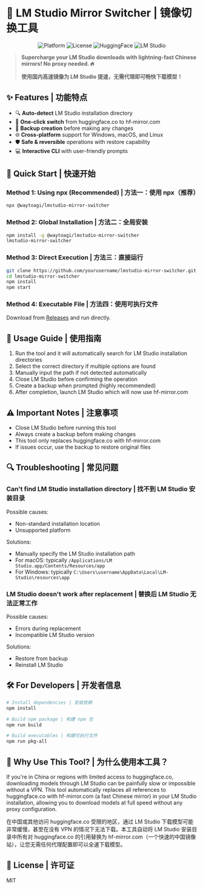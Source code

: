 # 🚀 LM Studio Mirror Switcher | 镜像切换工具

<p align="center">
  <img src="https://img.shields.io/badge/Platform-Windows%20%7C%20macOS%20%7C%20Linux-blue" alt="Platform">
  <img src="https://img.shields.io/badge/License-MIT-green" alt="License">
  <img src="https://img.shields.io/badge/HuggingFace-Mirror-orange" alt="HuggingFace">
  <img src="https://img.shields.io/badge/LM%20Studio-Compatible-purple" alt="LM Studio">
</p>

> **Supercharge your LM Studio downloads with lightning-fast Chinese mirrors! No proxy needed. 🔥**
>
> **使用国内高速镜像为 LM Studio 提速，无需代理即可畅快下载模型！**

## ✨ Features | 功能特点

- 🔍 **Auto-detect** LM Studio installation directory
- 🔄 **One-click switch** from huggingface.co to hf-mirror.com
- 💾 **Backup creation** before making any changes
- 🌐 **Cross-platform** support for Windows, macOS, and Linux
- 🛡️ **Safe & reversible** operations with restore capability
- 💻 **Interactive CLI** with user-friendly prompts

## 🚀 Quick Start | 快速开始

### Method 1: Using npx (Recommended) | 方法一：使用 npx（推荐）

```bash
npx @waytoagi/lmstudio-mirror-switcher
```

### Method 2: Global Installation | 方法二：全局安装

```bash
npm install -g @waytoagi/lmstudio-mirror-switcher
lmstudio-mirror-switcher
```

### Method 3: Direct Execution | 方法三：直接运行

```bash
git clone https://github.com/yourusername/lmstudio-mirror-switcher.git
cd lmstudio-mirror-switcher
npm install
npm start
```

### Method 4: Executable File | 方法四：使用可执行文件

Download from [Releases](https://github.com/yourusername/lmstudio-mirror-switcher/releases) and run directly.

## 📖 Usage Guide | 使用指南

1. Run the tool and it will automatically search for LM Studio installation directories
2. Select the correct directory if multiple options are found
3. Manually input the path if not detected automatically
4. Close LM Studio before confirming the operation
5. Create a backup when prompted (highly recommended)
6. After completion, launch LM Studio which will now use hf-mirror.com

## ⚠️ Important Notes | 注意事项

- Close LM Studio before running this tool
- Always create a backup before making changes
- This tool only replaces huggingface.co with hf-mirror.com
- If issues occur, use the backup to restore original files

## 🔍 Troubleshooting | 常见问题

### Can't find LM Studio installation directory | 找不到 LM Studio 安装目录

Possible causes:
- Non-standard installation location
- Unsupported platform

Solutions:
- Manually specify the LM Studio installation path
- For macOS: typically `/Applications/LM Studio.app/Contents/Resources/app`
- For Windows: typically `C:\Users\username\AppData\Local\LM-Studio\resources\app`

### LM Studio doesn't work after replacement | 替换后 LM Studio 无法正常工作

Possible causes:
- Errors during replacement
- Incompatible LM Studio version

Solutions:
- Restore from backup
- Reinstall LM Studio

## 🛠️ For Developers | 开发者信息

```bash
# Install dependencies | 安装依赖
npm install

# Build npm package | 构建 npm 包
npm run build

# Build executables | 构建可执行文件
npm run pkg-all
```

## 📝 Why Use This Tool? | 为什么使用本工具？

If you're in China or regions with limited access to huggingface.co, downloading models through LM Studio can be painfully slow or impossible without a VPN. This tool automatically replaces all references to huggingface.co with hf-mirror.com (a fast Chinese mirror) in your LM Studio installation, allowing you to download models at full speed without any proxy configuration.

在中国或其他访问 huggingface.co 受限的地区，通过 LM Studio 下载模型可能非常缓慢，甚至在没有 VPN 的情况下无法下载。本工具自动将 LM Studio 安装目录中所有对 huggingface.co 的引用替换为 hf-mirror.com（一个快速的中国镜像站），让您无需任何代理配置即可以全速下载模型。

## 📜 License | 许可证

MIT 